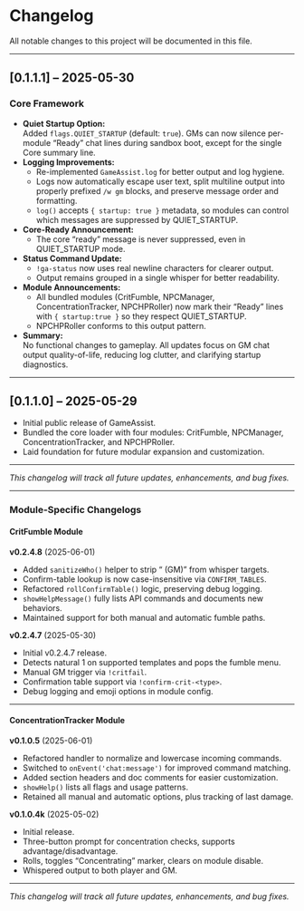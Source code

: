 # Changelog

All notable changes to this project will be documented in this file.

---

## [0.1.1.1] – 2025-05-30

### Core Framework

- **Quiet Startup Option:**  
  Added `flags.QUIET_STARTUP` (default: `true`). GMs can now silence per-module “Ready” chat lines during sandbox boot, except for the single Core summary line.
- **Logging Improvements:**  
  - Re-implemented `GameAssist.log` for better output and log hygiene.
  - Logs now automatically escape user text, split multiline output into properly prefixed `/w gm` blocks, and preserve message order and formatting.
  - `log()` accepts `{ startup: true }` metadata, so modules can control which messages are suppressed by QUIET_STARTUP.
- **Core-Ready Announcement:**  
  - The core “ready” message is never suppressed, even in QUIET_STARTUP mode.
- **Status Command Update:**  
  - `!ga-status` now uses real newline characters for clearer output.
  - Output remains grouped in a single whisper for better readability.
- **Module Announcements:**  
  - All bundled modules (CritFumble, NPCManager, ConcentrationTracker, NPCHPRoller) now mark their “Ready” lines with `{ startup:true }` so they respect QUIET_STARTUP.  
  - NPCHPRoller conforms to this output pattern.
- **Summary:**  
  No functional changes to gameplay. All updates focus on GM chat output quality-of-life, reducing log clutter, and clarifying startup diagnostics.

---

## [0.1.1.0] – 2025-05-29

- Initial public release of GameAssist.
- Bundled the core loader with four modules: CritFumble, NPCManager, ConcentrationTracker, and NPCHPRoller.
- Laid foundation for future modular expansion and customization.

---

*This changelog will track all future updates, enhancements, and bug fixes.*

---

### Module-Specific Changelogs

#### CritFumble Module

**v0.2.4.8** (2025-06-01)
- Added `sanitizeWho()` helper to strip “ (GM)” from whisper targets.
- Confirm-table lookup is now case-insensitive via `CONFIRM_TABLES`.
- Refactored `rollConfirmTable()` logic, preserving debug logging.
- `showHelpMessage()` fully lists API commands and documents new behaviors.
- Maintained support for both manual and automatic fumble paths.

**v0.2.4.7** (2025-05-30)
- Initial v0.2.4.7 release.
- Detects natural 1 on supported templates and pops the fumble menu.
- Manual GM trigger via `!critfail`.
- Confirmation table support via `!confirm-crit-<type>`.
- Debug logging and emoji options in module config.

---

#### ConcentrationTracker Module

**v0.1.0.5** (2025-06-01)
- Refactored handler to normalize and lowercase incoming commands.
- Switched to `onEvent('chat:message')` for improved command matching.
- Added section headers and doc comments for easier customization.
- `showHelp()` lists all flags and usage patterns.
- Retained all manual and automatic options, plus tracking of last damage.

**v0.1.0.4k** (2025-05-02)
- Initial release.
- Three-button prompt for concentration checks, supports advantage/disadvantage.
- Rolls, toggles “Concentrating” marker, clears on module disable.
- Whispered output to both player and GM.

---

*This changelog will track all future updates, enhancements, and bug fixes.*
